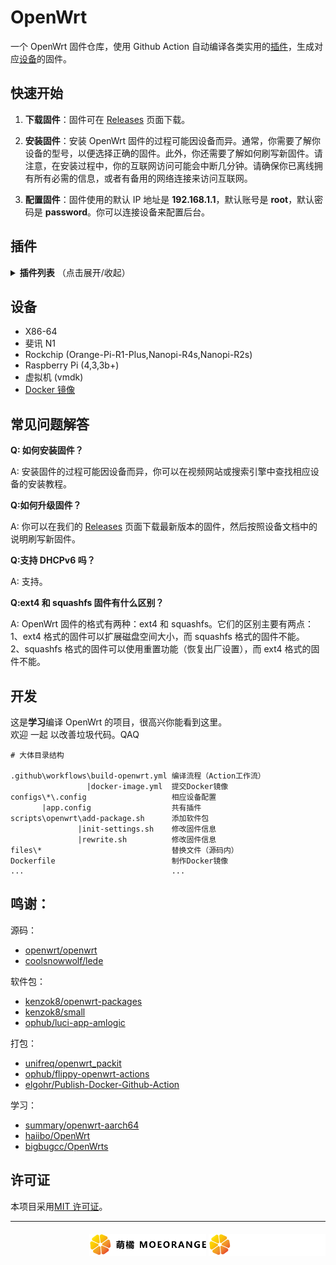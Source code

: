 # OpenWrt

一个 OpenWrt 固件仓库，使用 Github Action 自动编译各类实用的[插件](#插件)，生成对应[设备](#设备)的固件。

## 快速开始

1. **下载固件**：固件可在 [Releases](https://github.com/c3p7f2/build-openwrt/releases) 页面下载。

2. **安装固件**：安装 OpenWrt 固件的过程可能因设备而异。通常，你需要了解你设备的型号，以便选择正确的固件。此外，你还需要了解如何刷写新固件。请注意，在安装过程中，你的互联网访问可能会中断几分钟。请确保你已离线拥有所有必需的信息，或者有备用的网络连接来访问互联网。

3. **配置固件**：固件使用的默认 IP 地址是 **192.168.1.1**，默认账号是 **root**，默认密码是 **password**。你可以连接设备来配置后台。

## 插件

<details><summary><b>插件列表</b> （点击展开/收起）</summary>

- luci-app-accesscontrol
- luci-app-adguardhome
- luci-app-aliyundrive-webdav
- luci-app-arpbind
- luci-app-autoreboot
- luci-app-cifs-mount
- luci-app-commands
- luci-app-ddns
- luci-app-design-config
- luci-app-diskman
- luci-app-filebrowser
- luci-app-filetransfer
- luci-app-firewall
- luci-app-frpc
- luci-app-ipsec-vpnd
- luci-app-mwan3
- luci-app-n2n
- luci-app-netdata
- luci-app-nfs
- luci-app-nlbwmon
- luci-app-nps
- luci-app-openclash
- luci-app-openvpn
- luci-app-pushbot
- luci-app-qbittorrent
- luci-app-qos
- luci-app-samba4
- luci-app-serverchan
- luci-app-smartdns
- luci-app-softethervpn
- luci-app-ssr-plus
- luci-app-syncdial
- luci-app-ttyd
- luci-app-turboacc
- luci-app-unblockmusic
- luci-app-upnp
- luci-app-usb-printer
- luci-app-vlmcsd
- luci-app-vsftpd
- luci-app-wireguard
- luci-app-wol
- luci-app-xlnetacc
- luci-app-zerotier
- luci-theme-argon
- luci-theme-bootstrap
- luci-theme-design
- luci-theme-material
- luci-theme-netgear

</details>

## 设备

- X86-64
- 斐讯 N1
- Rockchip (Orange-Pi-R1-Plus,Nanopi-R4s,Nanopi-R2s)
- Raspberry Pi (4,3,3b+)
- 虚拟机 (vmdk)
- [Docker 镜像](https://hub.docker.com/r/shashiikora/openwrt-redstone)

## 常见问题解答

**Q: 如何安装固件？**

A: 安装固件的过程可能因设备而异，你可以在视频网站或搜索引擎中查找相应设备的安装教程。

**Q:如何升级固件？**

A: 你可以在我们的 [Releases](https://github.com/c3p7f2/build-openwrt/releases) 页面下载最新版本的固件，然后按照设备文档中的说明刷写新固件。

**Q:支持 DHCPv6 吗？**

A: 支持。

**Q:ext4 和 squashfs 固件有什么区别？**

A: OpenWrt 固件的格式有两种：ext4 和 squashfs。它们的区别主要有两点：  
1、ext4 格式的固件可以扩展磁盘空间大小，而 squashfs 格式的固件不能。  
2、squashfs 格式的固件可以使用重置功能（恢复出厂设置），而 ext4 格式的固件不能。

## 开发

这是**学习**编译 OpenWrt 的项目，很高兴你能看到这里。  
欢迎 一起 以改善垃圾代码。QAQ

```
# 大体目录结构

.github\workflows\build-openwrt.yml 编译流程（Action工作流）
                 |docker-image.yml  提交Docker镜像
configs\*\.config                   相应设备配置
       |app.config                  共有插件
scripts\openwrt\add-package.sh      添加软件包
               |init-settings.sh    修改固件信息
               |rewrite.sh          修改固件信息
files\*                             替换文件（源码内）
Dockerfile                          制作Docker镜像
...                                 ...
```

## 鸣谢：

源码：

- [openwrt/openwrt](https://github.com/openwrt/openwrt)
- [coolsnowwolf/lede](https://github.com/coolsnowwolf/lede)

软件包：

- [kenzok8/openwrt-packages](https://github.com/kenzok8/openwrt-packages)
- [kenzok8/small](https://github.com/kenzok8/small)
- [ophub/luci-app-amlogic](https://github.com/ophub/luci-app-amlogic)

打包：

- [unifreq/openwrt_packit](https://github.com/unifreq/openwrt_packit)
- [ophub/flippy-openwrt-actions](https://github.com/ophub/flippy-openwrt-actions)
- [elgohr/Publish-Docker-Github-Action](https://github.com/elgohr/Publish-Docker-Github-Action)

学习：

- [summary/openwrt-aarch64](https://hub.docker.com/r/summary/openwrt-aarch64)
- [haiibo/OpenWrt](https://github.com/haiibo/OpenWrt)
- [bigbugcc/OpenWrts](https://github.com/bigbugcc/OpenWrts)

## 许可证

本项目采用[MIT 许可证](LICENSE)。

<hr/>

<div align="right" style=" margin-top:20px">
  <img src="./img/moeorange-dark.svg#gh-light-mode-only" width=auto height="35">

   <img src="./img/moeorange.svg#gh-dark-mode-only" width=auto height="35">
</div>
